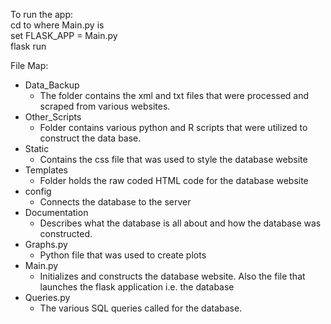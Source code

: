 To run the app:\
cd to where Main.py is\
set FLASK_APP = Main.py\
flask run

File Map:
+ Data_Backup
  - The folder contains the xml and txt files that were processed and scraped from various websites.
+ Other_Scripts
  - Folder contains various python and R scripts that were utilized to construct the data base.
+ Static
  - Contains the css file that was used to style the database website
+ Templates
  - Folder holds the raw coded HTML code for the database website
+ config
  - Connects the database to the server
+ Documentation
  - Describes what the database is all about and how the database was constructed. 
+ Graphs.py
  - Python file that was used to create plots
+ Main.py
  - Initializes and constructs the database website. Also the file that launches the flask application i.e. the database
+ Queries.py
  - The various SQL queries called for the database.
